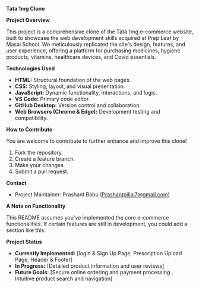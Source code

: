 
**Tata 1mg Clone**

**Project Overview**

This project is a comprehensive clone of the Tata 1mg e-commerce website, built to showcase the web development skills acquired at Prep Leaf by Masai School. We meticulously replicated the site's design, features, and user experience, offering a platform for purchasing medicines, hygiene products, vitamins, healthcare devices, and Covid essentials.


**Technologies Used**

* **HTML:** Structural foundation of the web pages.
* **CSS:** Styling, layout, and visual presentation.
* **JavaScript:** Dynamic functionality, interactions, and logic.
* **VS Code:** Primary code editor.
* **GitHub Desktop:** Version control and collaboration.
* **Web Browsers (Chrome & Edge):** Development testing and compatibility.

**How to Contribute**

You are welcome to contribute to further enhance and improve this clone!

1. Fork the repository.
2. Create a feature branch.
3. Make your changes.
4. Submit a pull request.


**Contact**

* Project Maintainer: Prashant Babu (Prashantpillai7@gmail.com)

**A Note on Functionality**

This README assumes you've implemented the core e-commerce functionalities. If certain features are still in development, you could add a section like this:

**Project Status**

* **Currently Implemented:** [login & SIgn Up Page, Prescription Upload Page, Header & Footer]
* **In Progress:** [Detailed product information and user reviews]
* **Future Goals:** [Secure online ordering and payment processing , Intuitive product search and navigation] 
